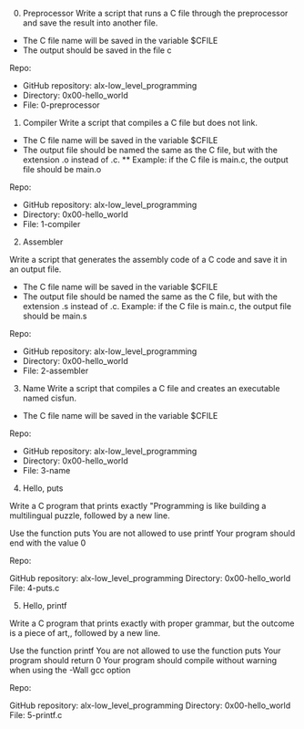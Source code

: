 0. Preprocessor
Write a script that runs a C file through the preprocessor and save the result into another file.

* The C file name will be saved in the variable $CFILE
* The output should be saved in the file c

Repo:

* GitHub repository: alx-low_level_programming
* Directory: 0x00-hello_world
* File: 0-preprocessor


1. Compiler
Write a script that compiles a C file but does not link.

* The C file name will be saved in the variable $CFILE
* The output file should be named the same as the C file, but with the extension .o instead of .c.
** Example: if the C file is main.c, the output file should be main.o

Repo:

* GitHub repository: alx-low_level_programming
* Directory: 0x00-hello_world
* File: 1-compiler

2. Assembler

Write a script that generates the assembly code of a C code and save it in an output file.

* The C file name will be saved in the variable $CFILE
* The output file should be named the same as the C file, but with the extension .s instead of .c.
Example: if the C file is main.c, the output file should be main.s

Repo:

* GitHub repository: alx-low_level_programming
* Directory: 0x00-hello_world
* File: 2-assembler

3. Name
Write a script that compiles a C file and creates an executable named cisfun.

* The C file name will be saved in the variable $CFILE

Repo:

* GitHub repository: alx-low_level_programming
* Directory: 0x00-hello_world
* File: 3-name

4. Hello, puts

Write a C program that prints exactly "Programming is like building a multilingual puzzle, followed by a new line.

Use the function puts
You are not allowed to use printf
Your program should end with the value 0

Repo:

GitHub repository: alx-low_level_programming
Directory: 0x00-hello_world
File: 4-puts.c

5. Hello, printf

Write a C program that prints exactly with proper grammar, but the outcome is a piece of art,, followed by a new line.

Use the function printf
You are not allowed to use the function puts
Your program should return 0
Your program should compile without warning when using the -Wall gcc option

Repo:

GitHub repository: alx-low_level_programming
Directory: 0x00-hello_world
File: 5-printf.c
